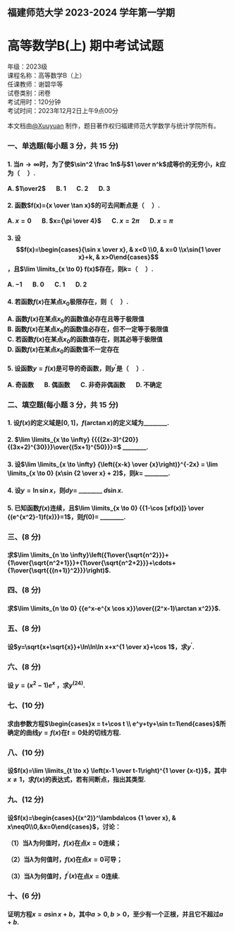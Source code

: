 ## 福建师范大学 2023-2024 学年第一学期  
# 高等数学B(上) 期中考试试题
年级：2023级  
课程名称：高等数学B（上）  
任课教师：谢碧华等  
试卷类别：闭卷  
考试用时：120分钟  
考试时间：2023年12月2日上午9点00分  

本文档由[@Xuuyuan](https://www.github.com/Xuuyuan) 制作，题目著作权归福建师范大学数学与统计学院所有。
### 一、单选题(每小题 3 分，共 15 分)
#### 1. 当$n\to\infty$时，为了使$\sin^2 \frac 1n$与$1 \over n^k$成等价的无穷小，$k$应为（$\quad$）.<br><br>A. $1\over2$ $\quad$ B. $1$ $\quad$ C. $2$ $\quad$ D. $3$
#### 2. 函数$f(x)={x \over \tan x}$的可去间断点是（$\quad$）.<br><br>A. $x=0$ $\quad$ B. $x={\pi \over 4}$ $\quad$ C. $x=2\pi$ $\quad$ D. $x=\pi$
#### 3. 设$$f(x)=\begin{cases}{\sin x \over x}, & x<0 \\0, & x=0 \\x\sin{1 \over x}+k, & x>0\end{cases}$$，且$\lim \limits_{x \to 0} f(x)$存在，则$k=$（$\quad$）.<br><br>A. $-1$ $\quad$ B. $0$ $\quad$ C. $1$ $\quad$ D. $2$
#### 4. 若函数$f(x)$在某点$x_0$极限存在，则（$\quad$）.<br><br>A. 函数$f(x)$在某点$x_0$的函数值必存在且等于极限值<br>B. 函数$f(x)$在某点$x_0$的函数值必存在，但不一定等于极限值<br>C. 若函数$f(x)$在某点$x_0$的函数值存在，则其必等于极限值<br>D. 函数$f(x)$在某点$x_0$的函数值不一定存在
#### 5. 设函数$y=f(x)$是可导的奇函数，则$y^\prime$是（$\quad$）.<br><br>A. 奇函数 $\quad$ B. 偶函数 $\quad$ C. 非奇非偶函数 $\quad$ D. 不确定
### 二、填空题(每小题 3 分，共 15 分)
#### 1. 设$f(x)$的定义域是$[0,1]$，$f(\arctan x)$的定义域为________.  
#### 2. $\lim \limits_{x \to \infty} {{{(2x-3)^{20}}{(3x+2)^{30}}}\over{(5x+1)^{50}}}=$ ________.  
#### 3. 设$\lim \limits_{x \to \infty} {\left({x-k} \over {x}\right)}^{-2x} = \lim \limits_{x \to 0} (x\sin {2 \over x} + 2)$，则$k=$ ________.  
#### 4. 设$y = \ln \sin x$，则$dy=$ ________ $d \sin x$.  
#### 5. 已知函数$f(x)$连续，且$\lim \limits_{x \to 0} {{1-\cos [xf(x)]} \over {(e^{x^2}-1)f(x)}}=1$，则$f(0)=$ ________.  
### 三、(8 分)
#### 求$\lim \limits_{n \to \infty}\left({1\over{\sqrt{n^2}}}+{1\over{\sqrt{n^2+1}}}+{1\over{\sqrt{n^2+2}}}+\cdots+{1\over{\sqrt{{(n+1)}^2}}}\right)$.
### 四、(8 分) 
#### 求$\lim \limits_{n \to 0} {{e^x-e^{x \cos x}}\over{(2^x-1)\arctan x^2}}$.
### 五、(8 分) 
#### 设$y=\sqrt{x+\sqrt{x}}+\ln\ln\ln x+x^{1 \over x}+\cos 1$，求$y^\prime$.
### 六、(8 分) 
#### 设 $y=(x^2-1)e^x$ ，求$y^{(24)}$.
### 七、(10 分)
#### 求由参数方程$\begin{cases}x = t+\cos t \\ e^y+ty+\sin t=1\end{cases}$所确定的曲线$y=f(x)$在$t=0$处的切线方程.
### 八、(10 分)
#### 设$f(x)=\lim \limits_{t \to x} \left(x-1 \over t-1\right)^{1 \over {x-t}}$，其中$x\neq1$，求$f(x)$的表达式，若有间断点，指出其类型.
### 九、(12 分)
#### 设$f(x)=\begin{cases}{(x^2)}^\lambda\cos {1 \over x}, & x\neq0\\0,&x=0\end{cases}$，讨论：<br><br>（1）当$\lambda$为何值时，$f(x)$在点$x=0$连续；<br><br>（2）当$\lambda$为何值时，$f(x)$在点$x=0$可导；<br><br>（3）当$\lambda$为何值时，$f^\prime(x)$在点$x=0$连续.
### 十、(6 分) 
#### 证明方程$x=a\sin x+b$，其中$a>0,b>0$，至少有一个正根，并且它不超过$a+b$.